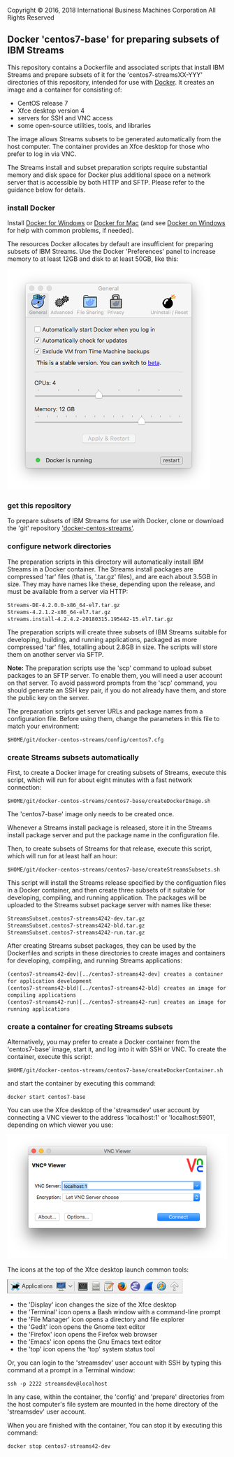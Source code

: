 Copyright &copy; 2016, 2018  International Business Machines Corporation
All Rights Reserved


## Docker 'centos7-base' for preparing subsets of IBM Streams

This repository contains a Dockerfile and associated scripts that install IBM Streams and prepare subsets of it for the 'centos7-streamsXX-YYY' directories of this repository, intended for use with [Docker](https://www.docker.com/). It creates an image and a container for consisting of:

* CentOS release 7
* Xfce desktop version 4
* servers for SSH and VNC access
* some open-source utilities, tools, and libraries

The image allows Streams subsets to be generated automatically from the host computer. The container provides an Xfce desktop for those who prefer to log in via VNC.

The Streams install and subset preparation scripts require substantial memory and disk space for Docker plus additional space on a network server that is accessible by both HTTP and SFTP. Please refer to the guidance below for details.


### install Docker

Install [Docker for Windows](https://docs.docker.com/windows/) or [Docker for Mac](https://docs.docker.com/mac/) (and see [Docker on Windows](https://developer.ibm.com/bluemix/2015/04/16/installing-docker-windows-fixes-common-problems/) for help with common problems, if needed).

The resources Docker allocates by default are insufficient for preparing subsets of IBM Streams. Use the Docker 'Preferences' panel to increase memory to at least 12GB and disk to at least 50GB, like this:

![Docker preferences->General panel](../README.images/Docker-preferences-general-panel.png)


### get this repository

To prepare subsets of IBM Streams for use with Docker, clone or download the 'git' repository ['docker-centos-streams'](https://github.com/ejpring/docker-centos-streams).


### configure network directories

The preparation scripts in this directory will automatically install IBM Streams in a Docker container. The Streams install packages are compressed 'tar' files (that is, '.tar.gz' files), and are each about 3.5GB in size. They may have names like these, depending upon the release, and must be available from a server via HTTP:

    Streams-DE-4.2.0.0-x86_64-el7.tar.gz 
    Streams-4.2.1.2-x86_64-el7.tar.gz
    streams.install-4.2.4.2-20180315.195442-15.el7.tar.gz

The preparation scripts will create three subsets of IBM Streams suitable for developing, building, and running applications, packaged as more compressed 'tar' files, totalling about 2.8GB in size. The scripts will store them on another server via SFTP.

**Note:** The preparation scripts use the 'scp' command to upload subset packages to an SFTP server. To enable them, you will need a user account on that server. To avoid password prompts from the 'scp' command, you should generate an SSH key pair, if you do not already have them, and store the public key on the server.

The preparation scripts get server URLs and package names from a configuration file. Before using them, change the parameters in this file to match your environment:

    $HOME/git/docker-centos-streams/config/centos7.cfg


### create Streams subsets automatically

First, to create a Docker image for creating subsets of Streams, execute this script, which will run for about eight minutes with a fast network connection:

    $HOME/git/docker-centos-streams/centos7-base/createDockerImage.sh

The 'centos7-base' image only needs to be created once.

Whenever a Streams install package is released, store it in the Streams install package server and put the package name in the configuration file.

Then, to create subsets of Streams for that release, execute this script, which will run for at least half an hour:

    $HOME/git/docker-centos-streams/centos7-base/createStreamsSubsets.sh

This script will install the Streams release specified by the configuation files in a Docker container, and then create three subsets of it suitable for developing, compiling, and running application. The packages will be uploaded to the Streams subset package server with names like these:

    StreamsSubset.centos7-streams4242-dev.tar.gz
    StreamsSubset.centos7-streams4242-bld.tar.gz
    StreamsSubset.centos7-streams4242-run.tar.gz 

After creating Streams subset packages, they can be used by the Dockerfiles and scripts in these directories to create images and containers for developing, compiling, and running Streams applications:

    (centos7-streams42-dev)[../centos7-streams42-dev] creates a container for application development
    (centos7-streams42-bld)[../centos7-streams42-bld] creates an image for compiling applications
    (centos7-streams42-run)[../centos7-streams42-run] creates an image for running applications



### create a container for creating Streams subsets

Alternatively, you may prefer to create a Docker container from the 'centos7-base' image, start it, and log into it with SSH or VNC. To create the container, execute this script:

    $HOME/git/docker-centos-streams/centos7-base/createDockerContainer.sh


and start the container by executing this command:

    docker start centos7-base

You can use the Xfce desktop of the 'streamsdev' user account by connecting a VNC viewer to the address 'localhost:1' or 'localhost:5901', depending on which viewer you use:

![VNC Viewer connect panel](../README.images/VNC-Viewer-connect-panel.png)

The icons at the top of the Xfce desktop launch common tools:

![Xfce toolbar icons](../README.images/Xfce-toolbar-icons.png)

* the 'Display' icon changes the size of the Xfce desktop
* the 'Terminal' icon opens a Bash window with a command-line prompt
* the 'File Manager' icon opens a directory and file explorer
* the 'Gedit' icon opens the Gnome text editor
* the 'Firefox' icon opens the Firefox web browser
* the 'Emacs' icon opens the Gnu Emacs text editor
* the 'top' icon opens the 'top' system status tool

Or, you can login to the 'streamsdev' user account with SSH by typing this command at a prompt in a Terminal window:

    ssh -p 2222 streamsdev@localhost

In any case, within the container, the 'config' and 'prepare' directories from the host computer's file system are mounted in the home directory of the 'streamsdev' user account.

When you are finished with the container, You can stop it by executing this command:

    docker stop centos7-streams42-dev


